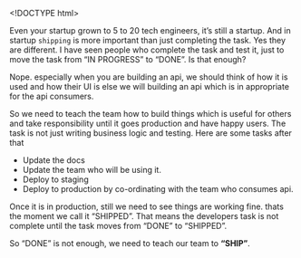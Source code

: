 &lt;!DOCTYPE html&gt;

Even your startup grown to 5 to 20 tech engineers, it’s still a startup. And in startup `shipping` is more important than just completing the task. Yes they are different. I have seen people who complete the task and test it, just to move the task from “IN PROGRESS” to “DONE”. Is that enough?

Nope. especially when you are building an api, we should think of how it is used and how their UI is else we will building an api which is in appropriate for the api consumers.

So we need to teach the team how to build things which is useful for others and take responsibility until it goes production and have happy users. The task is not just writing business logic and testing. Here are some tasks after that

-   Update the docs
-   Update the team who will be using it.
-   Deploy to staging
-   Deploy to production by co-ordinating with the team who consumes api.

Once it is in production, still we need to see things are working fine. thats the moment we call it “SHIPPED”. That means the developers task is not complete until the task moves from “DONE” to “SHIPPED”.

So “DONE” is not enough, we need to teach our team to **“SHIP”**.
